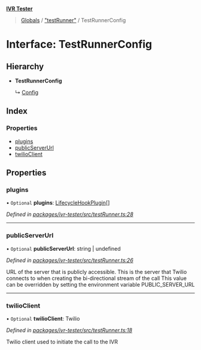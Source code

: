 **[IVR Tester](../README.md)**

> [Globals](../README.md) / ["testRunner"](../modules/_testrunner_.md) / TestRunnerConfig

# Interface: TestRunnerConfig

## Hierarchy

* **TestRunnerConfig**

  ↳ [Config](_config_.config.md)

## Index

### Properties

* [plugins](_testrunner_.testrunnerconfig.md#plugins)
* [publicServerUrl](_testrunner_.testrunnerconfig.md#publicserverurl)
* [twilioClient](_testrunner_.testrunnerconfig.md#twilioclient)

## Properties

### plugins

• `Optional` **plugins**: [LifecycleHookPlugin](_plugins_lifecycle_lifecyclehookplugin_.lifecyclehookplugin.md)[]

*Defined in [packages/ivr-tester/src/testRunner.ts:28](https://github.com/SketchingDev/ivr-tester/blob/e6cabf9/packages/ivr-tester/src/testRunner.ts#L28)*

___

### publicServerUrl

• `Optional` **publicServerUrl**: string \| undefined

*Defined in [packages/ivr-tester/src/testRunner.ts:26](https://github.com/SketchingDev/ivr-tester/blob/e6cabf9/packages/ivr-tester/src/testRunner.ts#L26)*

URL of the server that is publicly accessible. This is the
server that Twilio connects to when creating the bi-directional
stream of the call
This value can be overridden by setting the environment variable PUBLIC_SERVER_URL

___

### twilioClient

• `Optional` **twilioClient**: Twilio

*Defined in [packages/ivr-tester/src/testRunner.ts:18](https://github.com/SketchingDev/ivr-tester/blob/e6cabf9/packages/ivr-tester/src/testRunner.ts#L18)*

Twilio client used to initiate the call to the IVR
